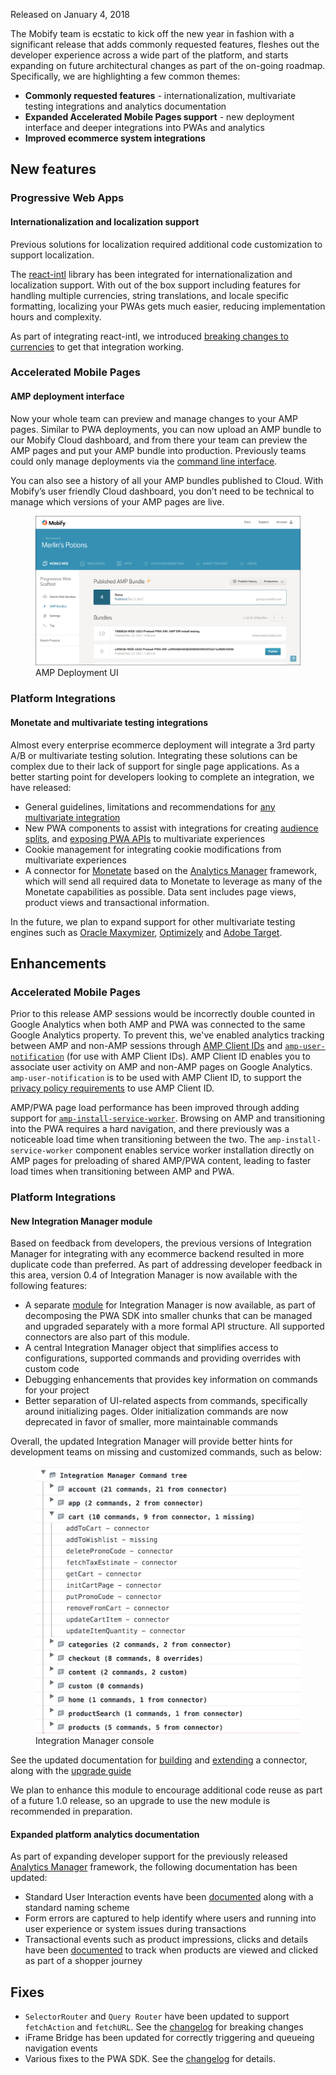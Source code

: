 Released on January 4, 2018

The Mobify team is ecstatic to kick off the new year in fashion with a significant release that adds commonly requested features, fleshes out the developer experience across a wide part of the platform, and starts expanding on future architectural changes as part of the on-going roadmap. Specifically, we are highlighting a few common themes:
  * **Commonly requested features** - internationalization, multivariate testing integrations and analytics documentation
  * **Expanded Accelerated Mobile Pages support** - new deployment interface and deeper integrations into PWAs and analytics
  * **Improved ecommerce system integrations**

## New features

### Progressive Web Apps

#### Internationalization and localization support
Previous solutions for localization required additional code customization to support localization.

The [react-intl](https://github.com/yahoo/react-intl) library has been integrated for internationalization and localization support. With out of the box support including features for handling multiple currencies, string translations, and locale specific formatting, localizing your PWAs gets much easier, reducing implementation hours and complexity.

As part of integrating react-intl, we introduced [breaking changes to currencies](/progressive-web/latest/reference/changelog/) to get that integration working.

### Accelerated Mobile Pages

#### AMP deployment interface
Now your whole team can preview and manage changes to your AMP pages. Similar to PWA deployments, you can now upload an AMP bundle to our Mobify Cloud dashboard, and from there your team can preview the AMP pages and put your AMP bundle into production. Previously teams could only manage deployments via the [command line interface](/amp-sdk/latest/getting-started/publishing-your-site/).

You can also see a history of all your AMP bundles published to Cloud. With Mobify’s user friendly Cloud dashboard, you don’t need to be technical to manage which versions of your AMP pages are live.

<figure class="u-text-align-center">
    <div class="u-schedule-push">
        <img alt="AMP Deployment UI" src="images/amp-deployment-ui.png"/>
    </div>
    <figcaption>AMP Deployment UI</figcaption>
</figure>

### Platform Integrations
#### Monetate and multivariate testing integrations
Almost every enterprise ecommerce deployment will integrate a 3rd party A/B or multivariate testing solution. Integrating these solutions can be complex due to their lack of support for single page applications. As a better starting point for developers looking to complete an integration, we have released:
  * General guidelines, limitations and recommendations for [any multivariate integration](/progressive-web/latest/multivariate-testing/mvt-overview/)
  * New PWA components to assist with integrations for creating [audience splits](/progressive-web/latest/components/#!/Split), and [exposing PWA APIs](/progressive-web/latest/components/#!/ExposeApiBase) to multivariate experiences
  * Cookie management for integrating cookie modifications from multivariate experiences
  * A connector for [Monetate](http://monetate.com/) based on the [Analytics Manager](/progressive-web/latest/multivariate-testing/integrating-monetate/) framework, which will send all required data to Monetate to leverage as many of the Monetate capabilities as possible. Data sent includes page views, product views and transactional information.

In the future, we plan to expand support for other multivariate testing engines such as [Oracle Maxymizer](https://www.oracle.com/marketingcloud/products/testing-and-optimization/index.html), [Optimizely](https://www.optimizely.com/) and [Adobe Target](http://www.adobe.com/marketing-cloud/target.html).


## Enhancements

### Accelerated Mobile Pages

Prior to this release AMP sessions would be incorrectly double counted in Google Analytics when both AMP and PWA was connected to the same Google Analytics property. To prevent this, we've enabled analytics tracking between AMP and non-AMP sessions through [AMP Client IDs](https://developers.google.com/analytics/devguides/collection/amp-analytics/client-id) and [`amp-user-notification`](https://www.ampproject.org/docs/reference/components/amp-user-notification) (for use with AMP Client IDs). AMP Client ID enables you to associate user activity on AMP and non-AMP pages on Google Analytics. `amp-user-notification` is to be used with AMP Client ID, to support the [privacy policy requirements](https://support.google.com/analytics/answer/7486055?hl=en) to use AMP Client ID.

AMP/PWA page load performance has been improved through adding support for [`amp-install-service-worker`](https://www.ampproject.org/docs/reference/components/amp-install-serviceworker). Browsing on AMP and transitioning into the PWA requires a hard navigation, and there previously was a noticeable load time when transitioning between the two. The `amp-install-service-worker` component enables service worker installation directly on AMP pages for preloading of shared AMP/PWA content, leading to faster load times when transitioning between AMP and PWA.

### Platform Integrations
#### New Integration Manager module
Based on feedback from developers, the previous versions of Integration Manager for integrating with any ecommerce backend resulted in more duplicate code than preferred. As part of addressing developer feedback in this area, version 0.4 of Integration Manager is now available with the following features:
  * A separate [module](https://www.npmjs.com/package/mobify-integration-manager) for Integration Manager is now available, as part of decomposing the PWA SDK into smaller chunks that can be managed and upgraded separately with a more formal API structure. All supported connectors are also part of this module.
  * A central Integration Manager object that simplifies access to configurations, supported commands and providing overrides with custom code
  * Debugging enhancements that provides key information on commands for your project
  * Better separation of UI-related aspects from commands, specifically around initializing pages. Older initialization commands are now deprecated in favor of smaller, more maintainable commands

Overall, the updated Integration Manager will provide better hints for development teams on missing and customized commands, such as below:
<figure class="u-text-align-center">
    <div>
        <img alt="Integration Manager console" src="images/im-console.png"/>
    </div>
    <figcaption>Integration Manager console</figcaption>
</figure>

See the updated documentation for [building](/progressive-web/latest/ecommerce-integrations/building-a-connector/) and [extending](/progressive-web/latest/ecommerce-integrations/extending-a-connector/) a connector, along with the [upgrade guide](/progressive-web/latest/ecommerce-integrations/upgrade/)

We plan to enhance this module to encourage additional code reuse as part of a future 1.0 release, so an upgrade to use the new module is recommended in preparation.

#### Expanded platform analytics documentation
As part of expanding developer support for the previously released [Analytics Manager](/progressive-web/latest/analytics/analytics-overview/) framework, the following documentation has been updated:
  * Standard User Interaction events have been [documented](/progressive-web/latest/analytics/built-in-events/#ui-interaction-events) along with a standard naming scheme
  * Form errors are captured to help identify where users and running into user experience or system issues during transactions
  * Transactional events such as product impressions, clicks and details have been [documented](/progressive-web/latest/analytics/ecommerce-analytics-event/) to track when products are viewed and clicked as part of a shopper journey

## Fixes
  * `SelectorRouter` and `Query Router` have been updated to support `fetchAction` and `fetchURL`. See the [changelog](/progressive-web/latest/reference/changelog/) for breaking changes
  * iFrame Bridge has been updated for correctly triggering and queueing navigation events
  * Various fixes to the PWA SDK. See the [changelog](/progressive-web/latest/reference/changelog/) for details.
